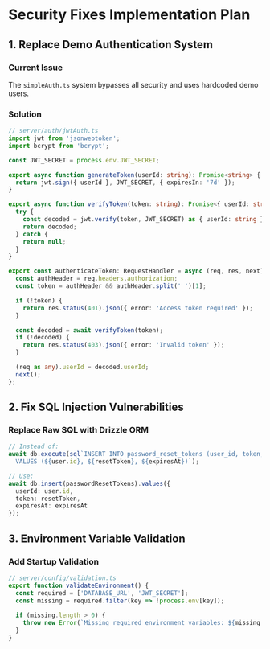 # Security Fixes Implementation Plan

## 1. Replace Demo Authentication System

### Current Issue
The `simpleAuth.ts` system bypasses all security and uses hardcoded demo users.

### Solution
```typescript
// server/auth/jwtAuth.ts
import jwt from 'jsonwebtoken';
import bcrypt from 'bcrypt';

const JWT_SECRET = process.env.JWT_SECRET;

export async function generateToken(userId: string): Promise<string> {
  return jwt.sign({ userId }, JWT_SECRET, { expiresIn: '7d' });
}

export async function verifyToken(token: string): Promise<{ userId: string } | null> {
  try {
    const decoded = jwt.verify(token, JWT_SECRET) as { userId: string };
    return decoded;
  } catch {
    return null;
  }
}

export const authenticateToken: RequestHandler = async (req, res, next) => {
  const authHeader = req.headers.authorization;
  const token = authHeader && authHeader.split(' ')[1];

  if (!token) {
    return res.status(401).json({ error: 'Access token required' });
  }

  const decoded = await verifyToken(token);
  if (!decoded) {
    return res.status(403).json({ error: 'Invalid token' });
  }

  (req as any).userId = decoded.userId;
  next();
};
```

## 2. Fix SQL Injection Vulnerabilities

### Replace Raw SQL with Drizzle ORM
```typescript
// Instead of:
await db.execute(sql`INSERT INTO password_reset_tokens (user_id, token, expires_at)
  VALUES (${user.id}, ${resetToken}, ${expiresAt})`);

// Use:
await db.insert(passwordResetTokens).values({
  userId: user.id,
  token: resetToken,
  expiresAt: expiresAt
});
```

## 3. Environment Variable Validation

### Add Startup Validation
```typescript
// server/config/validation.ts
export function validateEnvironment() {
  const required = ['DATABASE_URL', 'JWT_SECRET'];
  const missing = required.filter(key => !process.env[key]);
  
  if (missing.length > 0) {
    throw new Error(`Missing required environment variables: ${missing.join(', ')}`);
  }
}
```